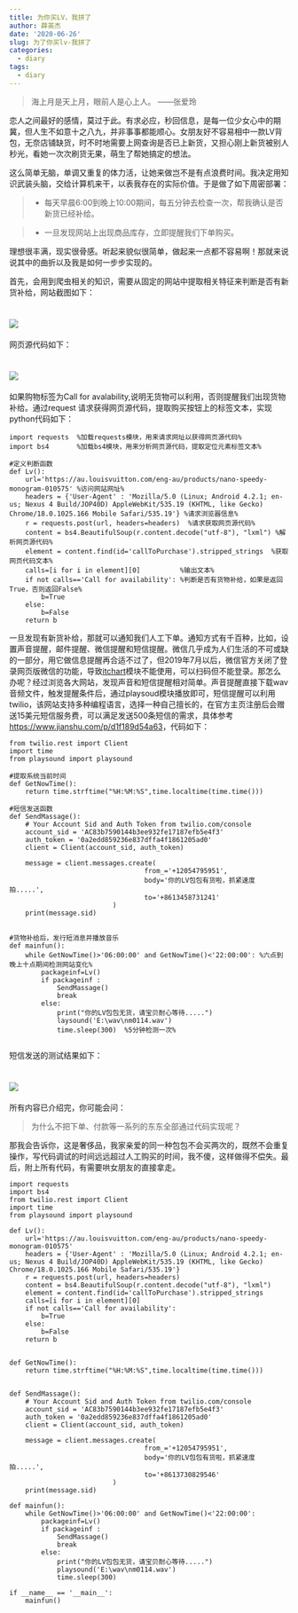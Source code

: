 ```yaml
---
title: 为你买LV，我拼了
author: 薛英杰
date: '2020-06-26'
slug: 为了你买lv-我拼了
categories:
  - diary
tags:
  - diary
---
```


>海上月是天上月，眼前人是心上人。        ——张爱玲


恋人之间最好的感情，莫过于此。有求必应，秒回信息，是每一位少女心中的期冀，但人生不如意十之八九，并非事事都能顺心。女朋友好不容易相中一款LV背包，无奈店铺缺货，时不时地需要上网查询是否已上新货，又担心刚上新货被别人秒光，看她一次次刷货无果，萌生了帮她搞定的想法。

这么简单无脑，单调又重复的体力活，让她来做岂不是有点浪费时间。我决定用知识武装头脑，交给计算机来干，以表我存在的实际价值。于是做了如下周密部署：

> - 每天早晨6:00到晚上10:00期间，每五分钟去检查一次，帮我确认是否新货已经补给。

> - 一旦发现网站上出现商品库存，立即提醒我们下单购买。

理想很丰满，现实很骨感。听起来貌似很简单，做起来一点都不容易啊！那就来说说其中的曲折以及我是如何一步步实现的。

首先，会用到爬虫相关的知识，需要从固定的网站中提取相关特征来判断是否有新货补给，网站截图如下：

# ![](/images/Lv.png)

网页源代码如下：
# ![](/images/code.png)

如果购物标签为Call for avalability,说明无货物可以利用，否则提醒我们出现货物补给。通过request 请求获得网页源代码，提取购买按钮上的标签文本，实现python代码如下：
```
import requests  %加载requests模块，用来请求网址以获得网页源代码%
import bs4       %加载bs4模块，用来分析网页源代码，提取定位元素标签文本%

#定义判断函数
def Lv():
    url='https://au.louisvuitton.com/eng-au/products/nano-speedy-monogram-010575' %访问网站网址%
    headers = {'User-Agent' : 'Mozilla/5.0 (Linux; Android 4.2.1; en-us; Nexus 4 Build/JOP40D) AppleWebKit/535.19 (KHTML, like Gecko) Chrome/18.0.1025.166 Mobile Safari/535.19'} %请求浏览器信息%
    r = requests.post(url, headers=headers)  %请求获取网页源代码%
    content = bs4.BeautifulSoup(r.content.decode("utf-8"), "lxml") %解析网页源代码%
    element = content.find(id='callToPurchase').stripped_strings  %获取网页代码文本%
    calls=[i for i in element][0]          %输出文本%
    if not calls=='Call for availability': %判断是否有货物补给，如果是返回True，否则返回False%
        b=True
    else:
        b=False
    return b   
```


一旦发现有新货补给，那就可以通知我们人工下单。通知方式有千百种，比如，设置声音提醒，邮件提醒、微信提醒和短信提醒。微信几乎成为人们生活的不可或缺的一部分，用它做信息提醒再合适不过了，但2019年7月以后，微信官方关闭了登录网页版微信的功能，导致[itchart](https://www.cnblogs.com/jiaoyu121/p/6944398.html)模块不能使用，可以扫码但不能登录。那怎么办呢？经过浏览各大网站，发现声音和短信提醒相对简单。声音提醒直接下载wav音频文件，触发提醒条件后，通过playsoud模块播放即可，短信提醒可以利用twilio，该网站支持多种编程语言，选择一种自己擅长的，在官方主页注册后会赠送15美元短信服务费，可以满足发送500条短信的需求，具体参考<https://www.jianshu.com/p/d1f189d54a63>，代码如下：


```
from twilio.rest import Client
import time
from playsound import playsound

#提取系统当前时间
def GetNowTime():
    return time.strftime("%H:%M:%S",time.localtime(time.time()))

#短信发送函数
def SendMassage():
    # Your Account Sid and Auth Token from twilio.com/console
    account_sid = 'AC83b7590144b3ee932fe17187efb5e4f3'
    auth_token = '0a2edd859236e837dffa4f1861205ad0'
    client = Client(account_sid, auth_token)
    
    message = client.messages.create(
                                  from_='+12054795951',
                                  body='你的LV包包有货啦，抓紧速度拍.....',
                                  to='+8613458731241'
                          )
    print(message.sid)


#货物补给后，发行短消息并播放音乐
def mainfun():   
    while GetNowTime()>'06:00:00' and GetNowTime()<'22:00:00': %六点到晚上十点期间检测网站变化%
        packageinf=Lv()
        if packageinf :
            SendMassage()
            break
        else:
            print("你的LV包包无货，请宝贝耐心等待.....")
            laysound('E:\wav\nm0114.wav')
            time.sleep(300)  %5分钟检测一次%
            
```
短信发送的测试结果如下：
# ![](/images/inf.jpg)

所有内容已介绍完，你可能会问：

> 为什么不把下单、付款等一系列的东东全部通过代码实现呢？

那我会告诉你，这是奢侈品，我家亲爱的同一种包包不会买两次的，既然不会重复操作，写代码调试的时间远远超过人工购买的时间，我不傻，这样做得不偿失。最后，附上所有代码，有需要哄女朋友的直接拿走。
```
import requests
import bs4
from twilio.rest import Client
import time
from playsound import playsound

def Lv():
    url='https://au.louisvuitton.com/eng-au/products/nano-speedy-monogram-010575'
    headers = {'User-Agent' : 'Mozilla/5.0 (Linux; Android 4.2.1; en-us; Nexus 4 Build/JOP40D) AppleWebKit/535.19 (KHTML, like Gecko) Chrome/18.0.1025.166 Mobile Safari/535.19'}
    r = requests.post(url, headers=headers)
    content = bs4.BeautifulSoup(r.content.decode("utf-8"), "lxml")
    element = content.find(id='callToPurchase').stripped_strings
    calls=[i for i in element][0]
    if not calls=='Call for availability':
        b=True
    else:
        b=False
    return b   


def GetNowTime():
    return time.strftime("%H:%M:%S",time.localtime(time.time()))


def SendMassage():
    # Your Account Sid and Auth Token from twilio.com/console
    account_sid = 'AC83b7590144b3ee932fe17187efb5e4f3'
    auth_token = '0a2edd859236e837dffa4f1861205ad0'
    client = Client(account_sid, auth_token)
    
    message = client.messages.create(
                                  from_='+12054795951',
                                  body='你的LV包包有货啦，抓紧速度拍.....',
                                  to='+8613730829546'
                          )
    print(message.sid)
    
def mainfun():   
    while GetNowTime()>'06:00:00' and GetNowTime()<'22:00:00':
        packageinf=Lv()
        if packageinf :
            SendMassage()
            break
        else:
            print("你的LV包包无货，请宝贝耐心等待.....")
            playsound('E:\wav\nm0114.wav')
            time.sleep(300)
            
if __name__ == '__main__':
    mainfun()
```



